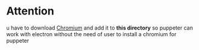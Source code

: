 # Attention
u have to download [Chromium](https://download-chromium.appspot.com/)
and add it to **this directory** so puppeter can work with electron without the need of user to install a chromium for puppeter